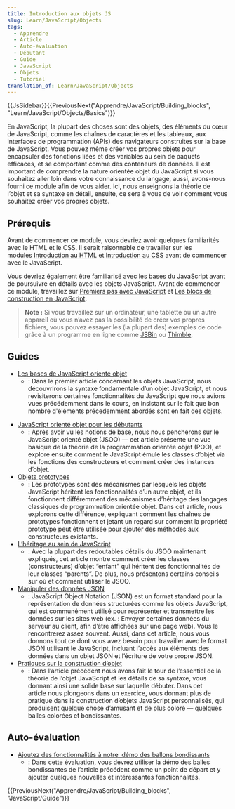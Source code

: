 ```yaml
---
title: Introduction aux objets JS
slug: Learn/JavaScript/Objects
tags:
  - Apprendre
  - Article
  - Auto-évaluation
  - Débutant
  - Guide
  - JavaScript
  - Objets
  - Tutoriel
translation_of: Learn/JavaScript/Objects
---
```

{{JsSidebar}}{{PreviousNext("Apprendre/JavaScript/Building_blocks", "Learn/JavaScript/Objects/Basics")}}

En JavaScript, la plupart des choses sont des objets, des éléments du cœur de JavaScript, comme les chaînes de caractères et les tableaux, aux interfaces de programmation (APIs) des navigateurs construites sur la base de JavaScript. Vous pouvez même créer vos propres objets pour encapsuler des fonctions liées et des variables au sein de paquets efficaces, et se comportant comme des conteneurs de données. Il est important de comprendre la nature orientée objet du JavaScript si vous souhaitez aller loin dans votre connaissance du langage, aussi, avons-nous fourni ce module afin de vous aider. Ici, nous enseignons la théorie de l’objet et sa syntaxe en détail, ensuite, ce sera à vous de voir comment vous souhaitez créer vos propres objets.

## Prérequis

Avant de commencer ce module, vous devriez avoir quelques familiarités avec le HTML et le CSS. Il serait raisonnable de travailler sur les modules [Introduction au HTML](/fr/Apprendre/HTML/Introduction_%C3%A0_HTML) et [Introduction au CSS](/fr/Apprendre/CSS/Introduction_%C3%A0_CSS) avant de commencer avec le JavaScript.

Vous devriez également être familiarisé avec les bases du JavaScript avant de poursuivre en détails avec les objets JavaScript. Avant de commencer ce module, travaillez sur [Premiers pas avec JavaScript](/fr/docs/Learn/JavaScript/First_steps) et [Les blocs de construction en JavaScript](/fr/Apprendre/JavaScript/Building_blocks).

> **Note :** Si vous travaillez sur un ordinateur, une tablette ou un autre appareil où vous n’avez pas la possibilité de créer vos propres fichiers, vous pouvez essayer les (la plupart des) exemples de code grâce à un programme en ligne comme [JSBin](http://jsbin.com/) ou [Thimble](https://thimble.mozilla.org/).

## Guides

- [Les bases de JavaScript orienté objet](/fr/docs/Learn/JavaScript/Objects/Basics)
  - : Dans le premier article concernant les objets JavaScript, nous découvrirons la syntaxe fondamentale d’un objet JavaScript, et nous revisiterons certaines fonctionnalités du JavaScript que nous avions vues précédemment dans le cours, en insistant sur le fait que bon nombre d'éléments précedemment abordés sont en fait des objets.

<!---->

- [JavaScript orienté objet pour les débutants](/fr/docs/Learn/JavaScript/Objects/JS_orient%C3%A9-objet)
  - : Après avoir vu les notions de base, nous nous pencherons sur le JavaScript orienté objet (JSOO) — cet article présente une vue basique de la théorie de la programmation orientée objet (POO), et explore ensuite comment le JavaScript émule les classes d’objet via les fonctions des constructeurs et comment créer des instances d’objet.
- [Objets prototypes](/fr/docs/Learn/JavaScript/Objects/Prototypes_Objet)
  - : Les prototypes sont des mécanismes par lesquels les objets JavaScript héritent les fonctionnalités d’un autre objet, et ils fonctionnent différemment des mécanismes d’héritage des langages classiques de programmation orientée objet. Dans cet article, nous explorons cette différence, expliquant comment les chaînes de prototypes fonctionnent et jetant un regard sur comment la propriété prototype peut être utilisée pour ajouter des méthodes aux constructeurs existants.
- [L’héritage au sein de JavaScript](/fr/docs/Learn/JavaScript/Objects/Heritage)
  - : Avec la plupart des redoutables détails du JSOO maintenant expliqués, cet article montre comment créer les classes (constructeurs) d’objet “enfant” qui héritent des fonctionnalités de leur classes “parents”. De plus, nous présentons certains conseils sur où et comment utiliser le JSOO.
- [Manipuler des données JSON](/fr/docs/Learn/JavaScript/Objects/JSON)
  - : JavaScript Object Notation (JSON) est un format standard pour la représentation de données structurées comme les objets JavaScript, qui est communément utilisé pour représenter et transmettre les données sur les sites web (ex. : Envoyer certaines données du serveur au client, afin d’être affichées sur une page web). Vous le rencontrerez assez souvent. Aussi, dans cet article, nous vous donnons tout ce dont vous avez besoin pour travailler avec le format JSON utilisant le JavaScript, incluant l’accès aux éléments des données dans un objet JSON et l’écriture de votre propre JSON.
- [Pratiques sur la construction d’objet](/fr/docs/Learn/JavaScript/Objects/Object_building_practice)
  - : Dans l’article précédent nous avons fait le tour de l’essentiel de la théorie de l’objet JavaScript et les détails de sa syntaxe, vous donnant ainsi une solide base sur laquelle débuter. Dans cet article nous plongeons dans un exercice, vous donnant plus de pratique dans la construction d’objets JavaScript personnalisés, qui produisent quelque chose d’amusant et de plus coloré — quelques balles colorées et bondissantes.

## Auto-évaluation

- [Ajoutez des fonctionnalités  à notre  démo des ballons bondissants](/fr/docs/Learn/JavaScript/Objects/Adding_bouncing_balls_features)
  - : Dans cette évaluation, vous devrez utiliser la démo des balles bondissantes de l’article précédent comme un point de départ et y ajouter quelques nouvelles et intéressantes fonctionnalités.

{{PreviousNext("Apprendre/JavaScript/Building_blocks", "JavaScript/Guide")}}
